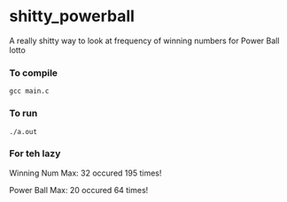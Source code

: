 # shitty_powerball
A really shitty way to look at frequency of winning numbers for Power Ball lotto

### To compile

```
gcc main.c
```

### To run

```
./a.out
```

### For teh lazy

Winning Num Max: 32 occured 195 times!

Power Ball Max: 20 occured 64 times!


